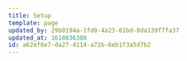 ```yaml
---
title: Setup
template: page
updated_by: 29b0194a-1fd0-4a23-81bd-0da139f7fa37
updated_at: 1610836388
id: a62ef6e7-da27-4114-a72b-6eb1f3a5d7b2
---
```

